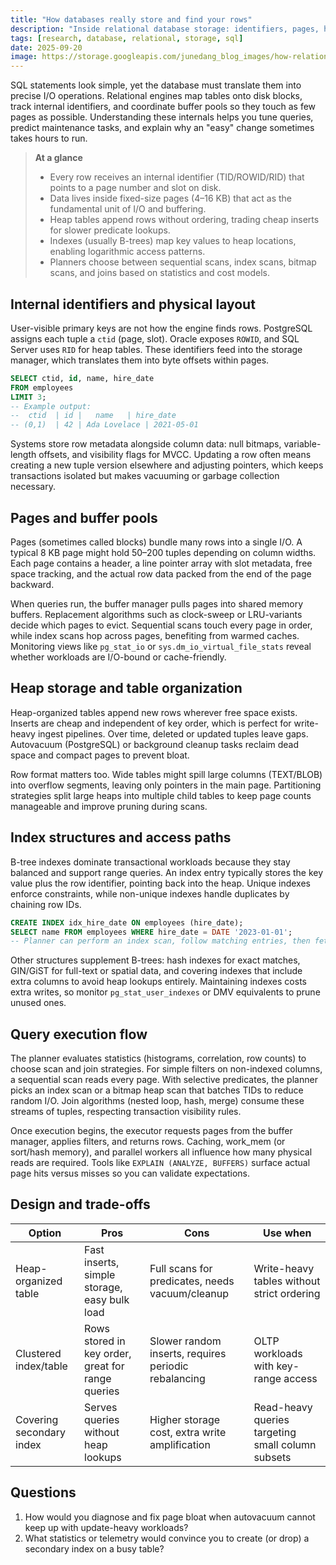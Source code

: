 ```yaml
---
title: "How databases really store and find your rows"
description: "Inside relational database storage: identifiers, pages, heaps, indexes, and how query planners stitch them together."
tags: [research, database, relational, storage, sql]
date: 2025-09-20
image: https://storage.googleapis.com/junedang_blog_images/how-relational-database-works/database_physical_storage_hierachy.webp
---
```


SQL statements look simple, yet the database must translate them into precise I/O operations. Relational engines map tables onto disk blocks, track internal identifiers, and coordinate buffer pools so they touch as few pages as possible. Understanding these internals helps you tune queries, predict maintenance tasks, and explain why an "easy" change sometimes takes hours to run.

> **At a glance**
> - Every row receives an internal identifier (TID/ROWID/RID) that points to a page number and slot on disk.
> - Data lives inside fixed-size pages (4–16 KB) that act as the fundamental unit of I/O and buffering.
> - Heap tables append rows without ordering, trading cheap inserts for slower predicate lookups.
> - Indexes (usually B-trees) map key values to heap locations, enabling logarithmic access patterns.
> - Planners choose between sequential scans, index scans, bitmap scans, and joins based on statistics and cost models.

## Internal identifiers and physical layout

User-visible primary keys are not how the engine finds rows. PostgreSQL assigns each tuple a `ctid` (page, slot). Oracle exposes `ROWID`, and SQL Server uses `RID` for heap tables. These identifiers feed into the storage manager, which translates them into byte offsets within pages.

```sql
SELECT ctid, id, name, hire_date
FROM employees
LIMIT 3;
-- Example output:
--  ctid  | id |   name   | hire_date
-- (0,1)  | 42 | Ada Lovelace | 2021-05-01
```

Systems store row metadata alongside column data: null bitmaps, variable-length offsets, and visibility flags for MVCC. Updating a row often means creating a new tuple version elsewhere and adjusting pointers, which keeps transactions isolated but makes vacuuming or garbage collection necessary.

## Pages and buffer pools

Pages (sometimes called blocks) bundle many rows into a single I/O. A typical 8 KB page might hold 50–200 tuples depending on column widths. Each page contains a header, a line pointer array with slot metadata, free space tracking, and the actual row data packed from the end of the page backward.

When queries run, the buffer manager pulls pages into shared memory buffers. Replacement algorithms such as clock-sweep or LRU-variants decide which pages to evict. Sequential scans touch every page in order, while index scans hop across pages, benefiting from warmed caches. Monitoring views like `pg_stat_io` or `sys.dm_io_virtual_file_stats` reveal whether workloads are I/O-bound or cache-friendly.

## Heap storage and table organization

Heap-organized tables append new rows wherever free space exists. Inserts are cheap and independent of key order, which is perfect for write-heavy ingest pipelines. Over time, deleted or updated tuples leave gaps. Autovacuum (PostgreSQL) or background cleanup tasks reclaim dead space and compact pages to prevent bloat.

Row format matters too. Wide tables might spill large columns (TEXT/BLOB) into overflow segments, leaving only pointers in the main page. Partitioning strategies split large heaps into multiple child tables to keep page counts manageable and improve pruning during scans.

## Index structures and access paths

B-tree indexes dominate transactional workloads because they stay balanced and support range queries. An index entry typically stores the key value plus the row identifier, pointing back into the heap. Unique indexes enforce constraints, while non-unique indexes handle duplicates by chaining row IDs.

```sql
CREATE INDEX idx_hire_date ON employees (hire_date);
SELECT name FROM employees WHERE hire_date = DATE '2023-01-01';
-- Planner can perform an index scan, follow matching entries, then fetch rows via their TIDs.
```

Other structures supplement B-trees: hash indexes for exact matches, GIN/GiST for full-text or spatial data, and covering indexes that include extra columns to avoid heap lookups entirely. Maintaining indexes costs extra writes, so monitor `pg_stat_user_indexes` or DMV equivalents to prune unused ones.

## Query execution flow

The planner evaluates statistics (histograms, correlation, row counts) to choose scan and join strategies. For simple filters on non-indexed columns, a sequential scan reads every page. With selective predicates, the planner picks an index scan or a bitmap heap scan that batches TIDs to reduce random I/O. Join algorithms (nested loop, hash, merge) consume these streams of tuples, respecting transaction visibility rules.

Once execution begins, the executor requests pages from the buffer manager, applies filters, and returns rows. Caching, work_mem (or sort/hash memory), and parallel workers all influence how many physical reads are required. Tools like `EXPLAIN (ANALYZE, BUFFERS)` surface actual page hits versus misses so you can validate expectations.

## Design and trade-offs

| Option                 | Pros                                                | Cons                                                   | Use when |
| ---------------------- | --------------------------------------------------- | ------------------------------------------------------ | -------- |
| Heap-organized table   | Fast inserts, simple storage, easy bulk load        | Full scans for predicates, needs vacuum/cleanup        | Write-heavy tables without strict ordering |
| Clustered index/table  | Rows stored in key order, great for range queries   | Slower random inserts, requires periodic rebalancing   | OLTP workloads with key-range access |
| Covering secondary index | Serves queries without heap lookups               | Higher storage cost, extra write amplification         | Read-heavy queries targeting small column subsets |

## Questions

1. How would you diagnose and fix page bloat when autovacuum cannot keep up with update-heavy workloads?
2. What statistics or telemetry would convince you to create (or drop) a secondary index on a busy table?

<!-- Subtopic rationale: Focused on identifiers, page buffering, heap organization, index structures, and planner execution to cover the full row-access lifecycle. -->
